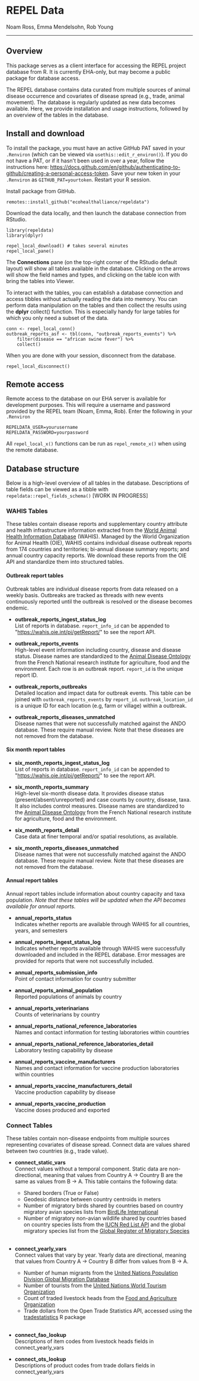 # REPEL Data

Noam Ross, Emma Mendelsohn, Rob Young

---

## Overview

This package serves as a client interface for accessing the REPEL project database from R. It is currently EHA-only, but may become a public package for database access.

The REPEL database contains data curated from multiple sources of animal disease occurrence and covariates of disease spread (e.g., trade, animal movement). The database is regularly updated as new data becomes available. Here, we provide installation and usage instructions, followed by an overview of the tables in the database.

## Install and download

To install the package, you must have an active GitHub PAT saved in your `.Renviron` (which can be viewed via `usethis::edit_r_environ()`). If you do not have a PAT, or if it hasn't been used in over a year, follow the instructions here: https://docs.github.com/en/github/authenticating-to-github/creating-a-personal-access-token. Save your new token in your `.Renviron` as `GITHUB_PAT=yourtoken`. Restart your R session.

Install package from GitHub. 

```
remotes::install_github("ecohealthalliance/repeldata")
``` 
Download the data locally, and then launch the database connection from RStudio.

```
library(repeldata)
library(dplyr)

repel_local_download() # takes several minutes
repel_local_pane()
```

The __Connections__ pane (on the top-right corner of the RStudio default layout) will show all tables available in the database. Clicking on the arrows will show the field names and types, and clicking on the table icon with bring the tables into Viewer. 

To interact with the tables, you can establish a database connection and access tibbles without actually reading the data into memory. You can perform data manipulation on the tables and then collect the results using the __dplyr__ collect() function. This is especially handy for large tables for which you only need a subset of the data. 

```
conn <- repel_local_conn()
outbreak_reports_asf <- tbl(conn, "outbreak_reports_events") %>% 
    filter(disease == "african swine fever") %>% 
    collect()
```

When you are done with your session, disconnect from the database.

```
repel_local_disconnect()
```

## Remote access

Remote access to the database on our EHA server is available for development purposes. This will require a username and password provided by the REPEL team (Noam, Emma, Rob). Enter the following in your `.Renviron`

```
REPELDATA_USER=yourusername  
REPELDATA_PASSWORD=yourpassword
```

All `repel_local_x()` functions can be run as `repel_remote_x()` when using the remote database.

## Database structure 

Below is a high-level overview of all tables in the database. Descriptions of table fields can be viewed as a tibble with `repeldata::repel_fields_schema()` [WORK IN PROGRESS]

### WAHIS Tables

These tables contain disease reports and supplementary country attribute and health infrastructure information extracted from the [World Animal Health Information Database](https://wahis.oie.int/#/report-management) (WAHIS). Managed by the World Organization for Animal Health (OIE), WAHIS contains individual disease outbreak reports from 174 countries and territories; bi-annual disease summary reports; and annual country capacity reports. We download these reports from the OIE API and standardize them into structured tables.

#### Outbreak report tables

Outbreak tables are individual disease reports from data released on a weekly basis. Outbreaks are tracked as threads with new events continuously reported until the outbreak is resolved or the disease becomes endemic. 
  
* __outbreak_reports_ingest_status_log__  
List of reports in database. `report_info_id` can be appended to "https://wahis.oie.int/pi/getReport/" to see the report API.

* __outbreak_reports_events__  
High-level event information including country, disease and disease status. Disease names are standardized to the [Animal Disease Ontology](http://agroportal.lirmm.fr/ontologies/ANDO]) from the French National research institute for agriculture, food and the environment. Each row is an outbreak report. `report_id` is the unique report ID.

* __outbreak_reports_outbreaks__  
Detailed location and impact data for outbreak events. This table can be joined with `outbreak_reports_events` by `report_id`. `outbreak_location_id` is a unique ID for each location (e.g, farm or village) within a outbreak.

* __outbreak_reports_diseases_unmatched__  
Disease names that were not successfully matched against the ANDO database. These require manual review. Note that these diseases are not removed from the database.

#### Six month report tables

* __six_month_reports_ingest_status_log__  
List of reports in database. `report_info_id` can be appended to "https://wahis.oie.int/pi/getReport/" to see the report API.

* __six_month_reports_summary__  
High-level six-month disease data. It provides disease status (present/absent/unreported) and case counts by country, disease, taxa. It also includes control measures. Disease names are standardized to the [Animal Disease Ontology](http://agroportal.lirmm.fr/ontologies/ANDO]) from the French National research institute for agriculture, food and the environment. 

* __six_month_reports_detail__  
Case data at finer temporal and/or spatial resolutions, as available.

* __six_month_reports_diseases_unmatched__  
Disease names that were not successfully matched against the ANDO database. These require manual review. Note that these diseases are not removed from the database.

#### Annual report tables

Annual report tables include information about country capacity and taxa population. 
 _Note that these tables will be updated when the API becomes available for annual reports._

* __annual_reports_status__  
Indicates whether reports are available through WAHIS for all countries, years, and semesters

* __annual_reports_ingest_status_log__  
Indicates whether reports available through WAHIS were successfully downloaded and included in the REPEL database. Error messages are provided for reports that were not successfully included.  

* __annual_reports_submission_info__  
Point of contact information for country submitter

* __annual_reports_animal_population__  
Reported populations of animals by country

* __annual_reports_veterinarians__  
Counts of veterinarians by country

* __annual_reports_national_reference_laboratories__  
Names and contact information for testing laboratories within countries

* __annual_reports_national_reference_laboratories_detail__  
Laboratory testing capability by disease

* __annual_reports_vaccine_manufacturers__  
Names and contact information for vaccine production laboratories within countries

* __annual_reports_vaccine_manufacturers_detail__  
Vaccine production capability by disease

* __annual_reports_vaccine_production__  
Vaccine doses produced and exported

### Connect Tables

These tables contain non-disease endpoints from multiple sources representing covariates of disease spread. Connect data are values shared between two countries (e.g., trade value). 

* __connect_static_vars__  
Connect values without a temporal component. Static data are non-directional, meaning that values from Country A -> Country B are the same as values from B -> A. This table contains the following data:  

  * Shared borders (True or False)
  * Geodesic distance between country centroids in meters
  * Number of migratory birds shared by countries based on country migratory avian species lists from [BirdLife International](http://datazone.birdlife.org/country)
  * Number of migratory non-avian wildlife shared by countries based on country species lists from the [IUCN Red List API](https://apiv3.iucnredlist.org/) and the global migratory species list from the [Global Register of Migratory Species](http://groms.de/groms_neu/view/order_stat_patt_spanish.php?search_pattern=)
<br/><br/>
* __connect_yearly_vars__  
Connect values that vary by year. Yearly data are directional, meaning that values from Country A -> Country B differ from values from B -> A.  

  * Number of human migrants from the [United Nations Population Division Global Migration Database](https://www.un.org/en/development/desa/population/migration/data/empirical2/index.asp)
  * Number of tourists from the [United Nations World Tourism Organization](https://www.e-unwto.org/)
  * Count of traded livestock heads from the [Food and Agriculture Organization](http://www.fao.org/faostat/en/#data/)
  * Trade dollars from the Open Trade Statistics API, accessed using the [tradestatistics](https://cran.r-project.org/web/packages/tradestatistics/tradestatistics.pdf) R package
<br/><br/>
* __connect_fao_lookup__  
Descriptions of item codes from livestock heads fields in connect_yearly_vars

* __connect_ots_lookup__  
Descriptions of product codes from trade dollars fields in connect_yearly_vars
